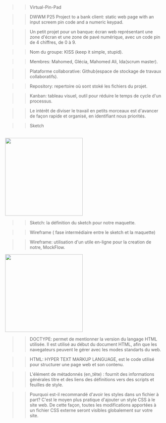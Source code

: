 >>Virtual-Pin-Pad

>>DWWM P25 Project to a bank client: static web page with an input screem pin code and a numeric keypad.

>>Un petit projet pour un banque: écran web représentant une zone d'écran et une zone de pavé numérique, avec un code pin de 4 chiffres, de 0 à 9.

>>Nom du groupe: KISS (keep it simple, stupid).

>>Membres: Mahomed, Glécia, Mahomed Ali, Ida(scrum master).

>>Plataforme collaborative: Github(espace de stockage de travaux collaboratifs).

>>Repository: repertoire où sont stoké les fichiers du projet.

>>Kanban: tableau visuel, outil pour réduire le temps de cycle d'un processus.

>>Le intérêt de diviser le travail en petits morceaux est d'avancer de façon rapide et organisé, en identifiant nous priorités.

>>Sketch
<br>
<img src= https://user-images.githubusercontent.com/45296020/141976470-a17ca932-ef1b-40a4-bcd3-b5cfd34a4f96.jpg width=250px>


>>Sketch: la définition du sketch pour notre maquette.


>>Wireframe ( fase intermédiaire entre le sketch et la maquette)

>>Wireframe: utilisation d'un utile en-ligne pour la creation de notre, MockFlow.


<img src= https://user-images.githubusercontent.com/45296020/141993769-2c8a8e96-bdf4-4472-a1ad-a362f8c4498f.png width=250px>


>>DOCTYPE: permet de mentionner la version du langage HTML utilisée. Il est utilisé au début du document HTML, afin que les navegateurs peuvent le gérer avec les modes standarts du web. 

>>HTML: HYPER TEXT MARKUP LANGUAGE, est le code utilisé pour structurer une page web et son contenu.

>>L'élément de métadonnés (en_tête) <head>: fournit des informations générales titre et des liens des définitions vers des scripts et feuilles de style.
  
  
>> Pourquoi est-il recommandé d'avoir les styles dans un fichier à part? C'est le moyen plus pratique d'ajouter un style CSS à le site web. De cette façon, toutes les modifications apportées à un fichier CSS externe seront visibles globalement sur votre site.





































